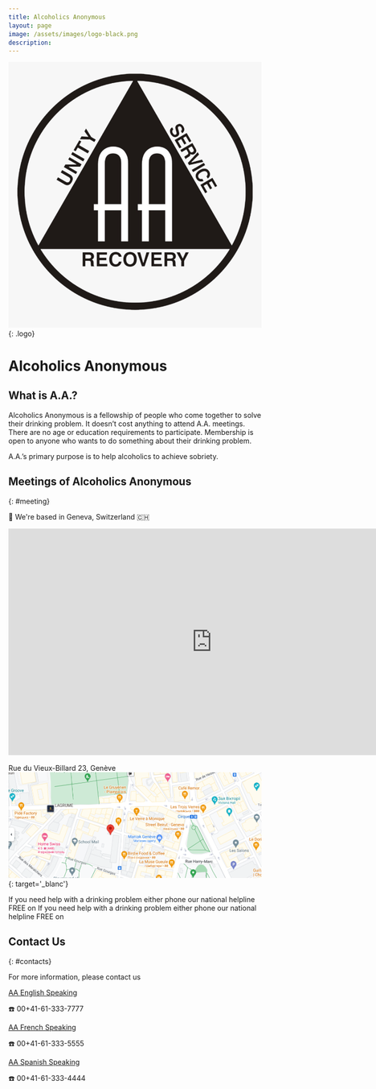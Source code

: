 ```yaml
---
title: Alcoholics Anonymous
layout: page
image: /assets/images/logo-black.png
description: 
---
```

![logo](/assets/images/logo-black.png){: .logo}

# Alcoholics Anonymous

## What is A.A.?
Alcoholics Anonymous is a fellowship of people who come together to solve their drinking problem.  It doesn’t cost anything to attend A.A. meetings. There are no age or education requirements to participate. Membership is open to anyone who wants to do something about their drinking problem.

A.A.’s primary purpose is to help alcoholics to achieve sobriety.

## Meetings of Alcoholics Anonymous
{: #meeting}

📍 We're based in Geneva, Switzerland 🇨🇭
<iframe src="https://www.google.com/maps/embed?pb=!1m18!1m12!1m3!1d2761.494057440981!2d6.1371918999999995!3d46.200625900000006!2m3!1f0!2f0!3f0!3m2!1i1024!2i768!4f13.1!3m3!1m2!1s0x478c64d456a621d5%3A0x2a019a284086221c!2zUnVlIGR1IFZpZXV4LUJpbGxhcmQgMjMsIDEyMDUgR2Vuw6h2ZSwg0KjQstC10LnRhtCw0YDRltGP!5e0!3m2!1suk!2sua!4v1696952217318!5m2!1suk!2sua" width="810" height="450" style="border:0;" allowfullscreen="" loading="lazy" referrerpolicy="no-referrer-when-downgrade"></iframe>

Rue du Vieux-Billard 23, Genève [<img src="assets/images/map.png" alt="Google map" loading="lazy" style="width: 100vw; height: auto">](https://maps.app.goo.gl/VauCjny674n1XKrE8){: target='_blanc'}

If you need help with a drinking problem either phone our national helpline FREE on If you need help with a drinking problem either phone our national helpline FREE on 

## Contact Us
{: #contacts}

For more information, please contact us

[AA English Speaking](#)

☎️ 00+41-61-333-7777

[AA French Speaking](#)

☎️ 00+41-61-333-5555

[AA Spanish Speaking](#)

☎️ 00+41-61-333-4444
